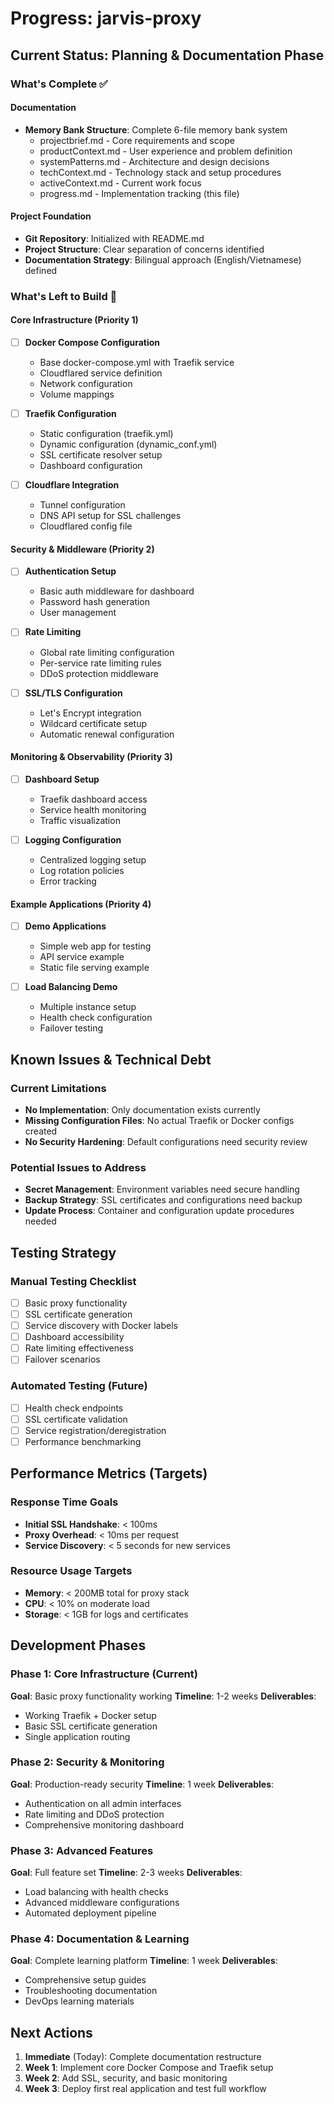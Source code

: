 # Progress: jarvis-proxy

## Current Status: Planning & Documentation Phase

### What's Complete ✅

#### Documentation
- **Memory Bank Structure**: Complete 6-file memory bank system
  - projectbrief.md - Core requirements and scope
  - productContext.md - User experience and problem definition
  - systemPatterns.md - Architecture and design decisions
  - techContext.md - Technology stack and setup procedures
  - activeContext.md - Current work focus
  - progress.md - Implementation tracking (this file)

#### Project Foundation
- **Git Repository**: Initialized with README.md
- **Project Structure**: Clear separation of concerns identified
- **Documentation Strategy**: Bilingual approach (English/Vietnamese) defined

### What's Left to Build 🚧

#### Core Infrastructure (Priority 1)
- [ ] **Docker Compose Configuration**
  - Base docker-compose.yml with Traefik service
  - Cloudflared service definition
  - Network configuration
  - Volume mappings

- [ ] **Traefik Configuration**
  - Static configuration (traefik.yml)
  - Dynamic configuration (dynamic_conf.yml)
  - SSL certificate resolver setup
  - Dashboard configuration

- [ ] **Cloudflare Integration**
  - Tunnel configuration
  - DNS API setup for SSL challenges
  - Cloudflared config file

#### Security & Middleware (Priority 2)
- [ ] **Authentication Setup**
  - Basic auth middleware for dashboard
  - Password hash generation
  - User management

- [ ] **Rate Limiting**
  - Global rate limiting configuration
  - Per-service rate limiting rules
  - DDoS protection middleware

- [ ] **SSL/TLS Configuration**
  - Let's Encrypt integration
  - Wildcard certificate setup
  - Automatic renewal configuration

#### Monitoring & Observability (Priority 3)
- [ ] **Dashboard Setup**
  - Traefik dashboard access
  - Service health monitoring
  - Traffic visualization

- [ ] **Logging Configuration**
  - Centralized logging setup
  - Log rotation policies
  - Error tracking

#### Example Applications (Priority 4)
- [ ] **Demo Applications**
  - Simple web app for testing
  - API service example
  - Static file serving example

- [ ] **Load Balancing Demo**
  - Multiple instance setup
  - Health check configuration
  - Failover testing

## Known Issues & Technical Debt

### Current Limitations
- **No Implementation**: Only documentation exists currently
- **Missing Configuration Files**: No actual Traefik or Docker configs created
- **No Security Hardening**: Default configurations need security review

### Potential Issues to Address
- **Secret Management**: Environment variables need secure handling
- **Backup Strategy**: SSL certificates and configurations need backup
- **Update Process**: Container and configuration update procedures needed

## Testing Strategy

### Manual Testing Checklist
- [ ] Basic proxy functionality
- [ ] SSL certificate generation
- [ ] Service discovery with Docker labels
- [ ] Dashboard accessibility
- [ ] Rate limiting effectiveness
- [ ] Failover scenarios

### Automated Testing (Future)
- [ ] Health check endpoints
- [ ] SSL certificate validation
- [ ] Service registration/deregistration
- [ ] Performance benchmarking

## Performance Metrics (Targets)

### Response Time Goals
- **Initial SSL Handshake**: < 100ms
- **Proxy Overhead**: < 10ms per request
- **Service Discovery**: < 5 seconds for new services

### Resource Usage Targets
- **Memory**: < 200MB total for proxy stack
- **CPU**: < 10% on moderate load
- **Storage**: < 1GB for logs and certificates

## Development Phases

### Phase 1: Core Infrastructure (Current)
**Goal**: Basic proxy functionality working
**Timeline**: 1-2 weeks
**Deliverables**:
- Working Traefik + Docker setup
- Basic SSL certificate generation
- Single application routing

### Phase 2: Security & Monitoring
**Goal**: Production-ready security
**Timeline**: 1 week
**Deliverables**:
- Authentication on all admin interfaces
- Rate limiting and DDoS protection
- Comprehensive monitoring dashboard

### Phase 3: Advanced Features
**Goal**: Full feature set
**Timeline**: 2-3 weeks
**Deliverables**:
- Load balancing with health checks
- Advanced middleware configurations
- Automated deployment pipeline

### Phase 4: Documentation & Learning
**Goal**: Complete learning platform
**Timeline**: 1 week
**Deliverables**:
- Comprehensive setup guides
- Troubleshooting documentation
- DevOps learning materials

## Next Actions
1. **Immediate** (Today): Complete documentation restructure
2. **Week 1**: Implement core Docker Compose and Traefik setup
3. **Week 2**: Add SSL, security, and basic monitoring
4. **Week 3**: Deploy first real application and test full workflow 